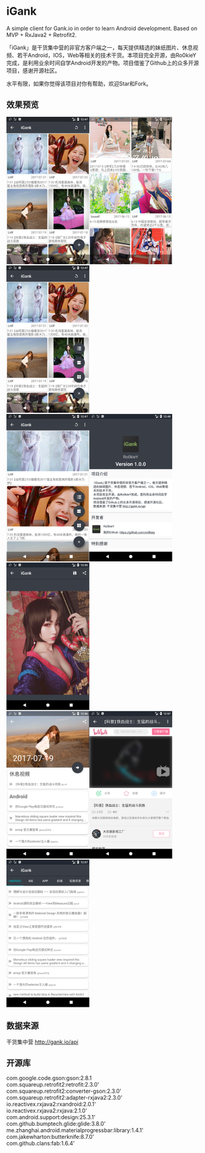 # iGank
<p>A simple client for Gank.io in order to learn Android development. Based on MVP + RxJava2 + Retrofit2.  <p/>
<p>「iGank」是干货集中营的非官方客户端之一，每天提供精选的妹纸图片、休息视频、若干Android，IOS，Web等相关的技术干货。本项目完全开源，由Ro0kieY完成，是利用业余时间自学Android开发的产物。项目借鉴了Github上的众多开源项目，感谢开源社区。  <p/>
水平有限，如果你觉得该项目对你有帮助，欢迎Star和Fork。

## 效果预览
<img src="screenshots/Screenshot_1500727643.png" width="216" height="384"><img src="screenshots/Screenshot_1500727663.png" width="216" height="384"><img src="screenshots/Screenshot_1500727671.png" width="216" height="384">  
<img src="screenshots/Screenshot_1500727675.png" width="216" height="384"><img src="screenshots/Screenshot_1500727690.png" width="216" height="384"><img src="screenshots/Screenshot_1500728154.png" width="216" height="384">  
<img src="screenshots/Screenshot_1500728219.png" width="216" height="384"><img src="screenshots/Screenshot_1500728239.png" width="216" height="384"><img src="screenshots/Screenshot_1500728255.png" width="216" height="384">

## 数据来源
干货集中营 http://gank.io/api

## 开源库
com.google.code.gson:gson:2.8.1  
com.squareup.retrofit2:retrofit:2.3.0'  
com.squareup.retrofit2:converter-gson:2.3.0'  
com.squareup.retrofit2:adapter-rxjava2:2.3.0'  
io.reactivex.rxjava2:rxandroid:2.0.1'  
io.reactivex.rxjava2:rxjava:2.1.0'  
com.android.support:design:25.3.1'  
com.github.bumptech.glide:glide:3.8.0'  
me.zhanghai.android.materialprogressbar:library:1.4.1'  
com.jakewharton:butterknife:8.7.0'  
com.github.clans:fab:1.6.4'  
